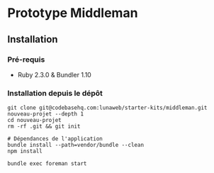 # Prototype Middleman

## Installation

### Pré-requis

* Ruby 2.3.0 & Bundler 1.10

### Installation depuis le dépôt

    git clone git@codebasehq.com:lunaweb/starter-kits/middleman.git nouveau-projet --depth 1
    cd nouveau-projet
    rm -rf .git && git init
    
    # Dépendances de l'application
    bundle install --path=vendor/bundle --clean
    npm install
    
    bundle exec foreman start
